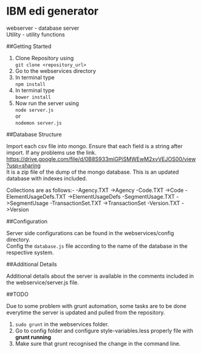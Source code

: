 # IBM edi generator
webserver - database server <br>
Utility - utility functions

##Getting Started
<br>

1. Clone Repository using <br>``` git clone <repository_url> ```
2. Go to the webservices directory 
3. In terminal type <br> ``` npm install ```
4. In terminal type <br>``` bower install ```
5. Now run the server using <br>``` node server.js ```<br> or <br>``` nodemon server.js ```

##Database Structure

Import each csv file into mongo. Ensure that each field is a string after import. If any problems use the link.
https://drive.google.com/file/d/0B8S933miGPiSMWEwM2xvVEJOS00/view?usp=sharing <br>
It is a zip file of the dump of the mongo database. This is an updated database with indexes included.

Collections are as follows:-
-Agency.TXT           ->Agency
-Code.TXT             ->Code
-ElementUsageDefs.TXT ->ElementUsageDefs
-SegmentUsage.TXT     ->SegmentUsage
-TransactionSet.TXT   ->TransactionSet
-Version.TXT          ->Version


##Configuration

Server side configurations can be found in the webservices/config directory.
<br>Config the `database.js` file according to the name of the database in the respective system.

##Additional Details

Additional details about the server is available in the comments included in the webservice/server.js file.

##TODO

Due to some problem with grunt automation, some tasks are to be done everytime the server is updated and pulled from the repository.

1. ```sudo grunt``` in the webservices folder. 
2. Go to config folder and configure style-variables.less properly file with **grunt running**
3. Make sure that grunt recognised the change in the command line.

